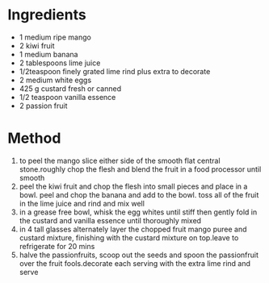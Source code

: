 # Ingredients

-   1 medium ripe mango
-   2 kiwi fruit
-   1 medium banana
-   2 tablespoons lime juice
-   1/2teaspoon finely grated lime rind plus extra to decorate
-   2 medium white eggs
-   425 g custard fresh or canned
-   1/2 teaspoon vanilla essence
-   2 passion fruit

# Method

1.  to peel the mango slice either side of the smooth flat central stone.roughly chop the flesh and blend the fruit in a food processor until smooth
2.  peel the kiwi fruit and chop the flesh into small pieces and place in a bowl. peel and chop the banana and add to the bowl. toss all of the fruit in the lime juice and rind and mix well
3.  in a grease free bowl, whisk the egg whites until stiff then gently fold in the custard and vanilla essence until thoroughly mixed
4.  in 4 tall glasses alternately layer the chopped fruit mango puree and custard mixture, finishing with the custard mixture on top.leave to refrigerate for 20 mins
5.  halve the passionfruits, scoop out the seeds and spoon the passionfruit over the fruit fools.decorate each serving with the extra lime rind and serve

